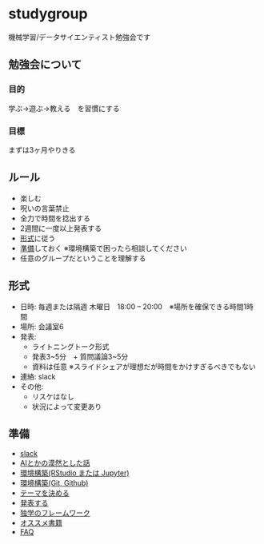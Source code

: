 # studygroup
機械学習/データサイエンティスト勉強会です

## 勉強会について
### 目的
学ぶ→遊ぶ→教える　を習慣にする

### 目標
まずは3ヶ月やりきる

## ルール
- 楽しむ
- 呪いの言葉禁止
- 全力で時間を捻出する
- 2週間に一度以上発表する
- [形式](https://github.com/ryonojima0801/studygroup#形式)に従う
- [準備](https://github.com/ryonojima0801/studygroup#準備)しておく ※環境構築で困ったら相談してください
- 任意のグループだということを理解する

## 形式
- 日時: 毎週または隔週 木曜日　18:00 – 20:00　※場所を確保できる時間1時間
- 場所: 会議室6
- 発表:
  - ライトニングトーク形式
  - 発表3~5分　+ 質問議論3~5分
  - 資料は任意 ※スライドシェアが理想だが時間をかけすぎるべきでもない
- 連絡: slack
- その他:
  - リスケはなし
  - 状況によって変更あり

## 準備
- [slack](https://github.com/ryonojima0801/studygroup/slack.md)
- [AIとかの漠然とした話](https://github.com/ryonojima0801/studygroup/about_ai.md)
- [環境構築(RStudio または Jupyter)](https://github.com/ryonojima0801/studygroup/editor.md)
- [環境構築(Git, Github)](https://github.com/ryonojima0801/studygroup/git.md)
- [テーマを決める](https://github.com/ryonojima0801/studygroup/theme.md)
- [発表する](https://github.com/ryonojima0801/studygroup/presentation.md)
- [独学のフレームワーク](https://github.com/ryonojima0801/studygroup/self_study.md)
- [オススメ書籍](https://github.com/ryonojima0801/studygroup/books.md)
- [FAQ](https://github.com/ryonojima0801/studygroup/faq.md) 

